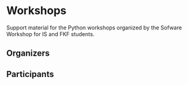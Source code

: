 Workshops
=========

Support material for the Python workshops organized by
the Sofware Workshop for IS and FKF students.

Organizers
----------

Participants
------------
